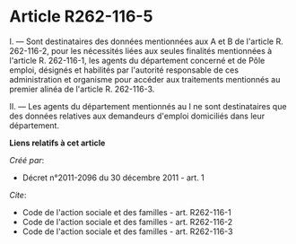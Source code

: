 # Article R262-116-5

I. ― Sont destinataires des données mentionnées aux A et B de l'article R. 262-116-2, pour les nécessités liées aux seules
finalités mentionnées à l'article R. 262-116-1, les agents du département concerné et de Pôle emploi, désignés et habilités
par l'autorité responsable de ces administration et organisme pour accéder aux traitements mentionnés au premier alinéa de
l'article R. 262-116-3. 

II. ― Les agents du département mentionnés au I ne sont destinataires que des données relatives aux demandeurs d'emploi
domiciliés dans leur département.

**Liens relatifs à cet article**

_Créé par_:

  - Décret n°2011-2096 du 30 décembre 2011 - art. 1

_Cite_:

  - Code de l'action sociale et des familles - art. R262-116-1
  - Code de l'action sociale et des familles - art. R262-116-2
  - Code de l'action sociale et des familles - art. R262-116-3
